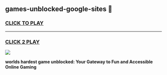 
## games-unblocked-google-sites 👋
<h3>
<a href="https://premium.freeplayer.one?title=games-unblocked-google-sites&ref=14F">CLICK TO PLAY</a></h3>
<hr>

<h3>
<a href="https://premium.freeplayer.one?title=games-unblocked-google-sites&ref=14F">CLICK 2 PLAY</a>
  
</h3>

<a href="https://premium.freeplayer.one?title=games-unblocked-google-sites&ref=12F/"><img src="https://clearcache.store/games.png"></a>


**worlds hardest game unblocked: Your Gateway to Fun and Accessible Online Gaming**
